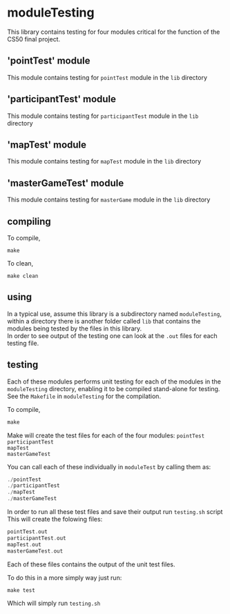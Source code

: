 # moduleTesting

This library contains testing for four modules critical for the function of the CS50 final project.

## 'pointTest' module

This module contains testing for `pointTest` module in the `lib` directory


## 'participantTest' module

This module contains testing for `participantTest` module in the `lib` directory
 

## 'mapTest' module

This module contains testing for `mapTest` module in the `lib` directory


## 'masterGameTest' module

This module contains testing for `masterGame` module in the `lib` directory

## compiling

To compile,

	make

To clean,

	make clean

## using

In a typical use, assume this library is a subdirectory named `moduleTesting`, within a directory there is another folder called `lib` that contains the modules being tested by the files in this library.  
In order to see output of the testing one can look at the `.out` files for each testing file.

## testing

Each of these modules performs unit testing for each of the modules in the `moduleTesting` directory, enabling it to be compiled stand-alone for testing.
See the `Makefile`  in `moduleTesting` for the compilation.  

To compile,
```c
make
```

Make will create the test files for each of the four modules:
`pointTest`  
`participantTest`   
`mapTest`  
`masterGameTest`  

You can call each of these individually in `moduleTest` by calling them as:
```c
./pointTest
./participantTest
./mapTest
./masterGameTest
```

In order to run all these test files and save their output run `testing.sh` script  
This will create the folowing files:
```c
pointTest.out
participantTest.out
mapTest.out
masterGameTest.out
```
Each of these files contains the output of the unit test files.

To do this in a more simply way just run:
```c
make test
```
Which will simply run `testing.sh`